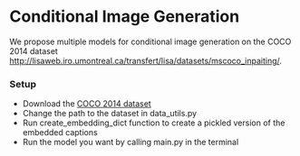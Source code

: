 # Conditional Image Generation
We propose multiple models for conditional image generation on the COCO 2014 
dataset http://lisaweb.iro.umontreal.ca/transfert/lisa/datasets/mscoco_inpaiting/.


### Setup

- Download the [COCO 2014 dataset](http://lisaweb.iro.umontreal.ca/transfert/lisa/datasets/mscoco_inpaiting/) 
- Change the path to the dataset in data_utils.py
- Run create_embedding_dict function to create a pickled version of the embedded captions
- Run the model you want by calling main.py in the terminal
